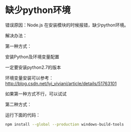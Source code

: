 # 缺少python环境

错误原因：Node.js 在安装模块的时候报错，缺少python环境。

解决办法：

第一种方式：

安装Python及环境变量配置

一定要安装python2.7的版本

环境变量安装可以参考：http://blog.csdn.net/lyj_viviani/article/details/51763101

如果第一种方式不行，可以试试

第二种方式：

运行下面的代码：

```bash
npm install --global --production windows-build-tools
```



